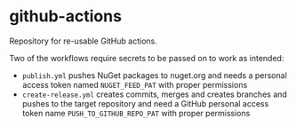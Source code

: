 # github-actions
Repository for re-usable GitHub actions.

Two of the workflows require secrets to be passed on to work as intended:

* `publish.yml` pushes NuGet packages to nuget.org and needs a personal access token named `NUGET_FEED_PAT` with proper permissions
* `create-release.yml` creates commits, merges and creates branches and pushes to the target repository and need a GitHub personal access token name `PUSH_TO_GITHUB_REPO_PAT` with proper permissions
